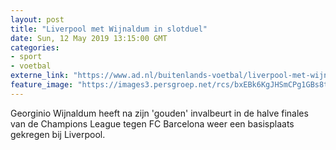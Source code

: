 ```yaml
---
layout: post
title: "Liverpool met Wijnaldum in slotduel"
date: Sun, 12 May 2019 13:15:00 GMT
categories: 
- sport 
- voetbal 
externe_link: "https://www.ad.nl/buitenlands-voetbal/liverpool-met-wijnaldum-in-slotduel~ae77a4fe/"
feature_image: "https://images3.persgroep.net/rcs/bxEBk6KgJHSmCPg1GBs8tQaXm74/diocontent/147596783/_fitwidth/400/?appId=21791a8992982cd8da851550a453bd7f&quality=0.7"
---
```


Georginio Wijnaldum heeft na zijn 'gouden' invalbeurt in de halve finales van de Champions League tegen FC Barcelona weer een basisplaats gekregen bij Liverpool.
